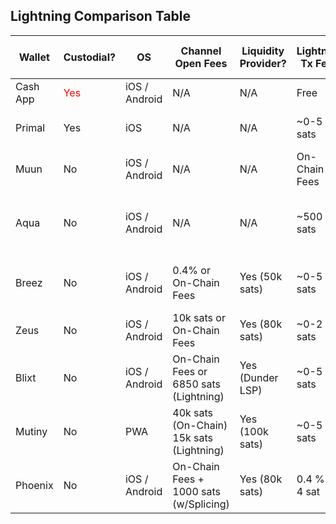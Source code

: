

## Lightning Comparison Table


Wallet   |  Custodial?  |  OS             |  Channel Open Fees                          |  Liquidity Provider?  |  Lightning Tx Fees  |  Notes / Trade Offs
----------|--------------|-----------------|---------------------------------------------|-----------------------|---------------------|------------------------------------------
Cash App  |  <span style="color:red;">Yes</span>         |  iOS / Android  |  N/A                                        |  N/A                  |  Free               |  Full KYC
Primal    |  Yes         |  iOS            |  N/A                                        |  N/A                  |  ~0-5 sats          |  Paired with Nostr Client
Muun      |  No          |  iOS / Android  |  N/A                                        |  N/A                  |  On-Chain Fees      |  Stores Bitcoin On-Chain
Aqua      |  No          |  iOS / Android  |  N/A                                        |  N/A                  |  ~500 sats          |  Stores Bitcoin on Liquid and can be Slow
Breez     |  No          |  iOS / Android  |  0.4% or On-Chain Fees                      |  Yes (50k sats)       |  ~0-5 sats          |  Uses Greenlight (Less Stable?)
Zeus      |  No          |  iOS / Android  |  10k sats or On-Chain Fees                  |  Yes (80k sats)       |  ~0-2 sats          |  Slow to Open / Load
Blixt     |  No          |  iOS / Android  |  On-Chain Fees or 6850 sats (Lightning)     |  Yes (Dunder LSP)     |  ~0-5 sats          |  Lightning Channel Open Still Buggy
Mutiny    |  No          |  PWA            |  40k sats (On-Chain) 15k sats (Lightning)   |  Yes (100k sats)      |  ~0-5 sats          |  App Must be Open to Send / Receive
Phoenix   |  No          |  iOS / Android  |  On-Chain Fees +    1000 sats (w/Splicing)  |  Yes (80k sats)       |  0.4 % + 4 sat      |  Slightly Higher Lightning Tx Fees

